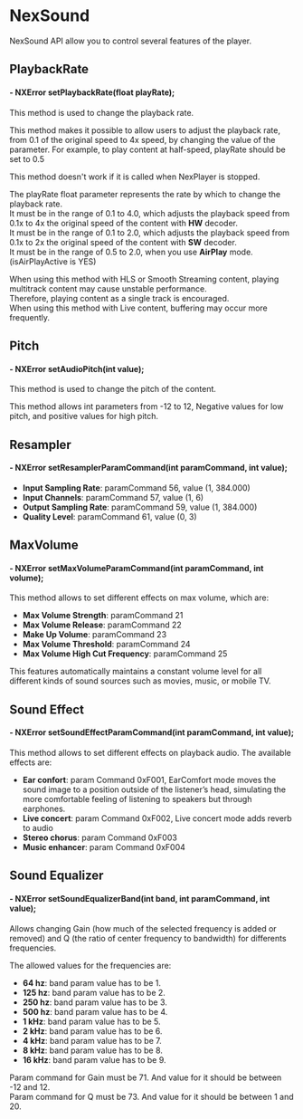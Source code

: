 # NexSound

NexSound API allow you to control several features of the player.

## PlaybackRate

#### - NXError setPlaybackRate(float playRate);

This method is used to change the playback rate.

This method makes it possible to allow users to adjust the playback rate, from 0.1 of the original speed to 4x speed, by changing the value of the parameter.
For example, to play content at half-speed, playRate should be set to 0.5

This method doesn't work if it is called when NexPlayer is stopped.

The playRate float parameter represents the rate by which to change the playback rate.  
It must be in the range of 0.1 to 4.0, which adjusts the playback speed from 0.1x to 4x the original speed of the content with **HW** decoder.  
It must be in the range of 0.1 to 2.0, which adjusts the playback speed from 0.1x to 2x the original speed of the content with **SW** decoder.  
It must be in the range of 0.5 to 2.0, when you use **AirPlay** mode. (isAirPlayActive is YES)

When using this method with HLS or Smooth Streaming content, playing multitrack content may cause unstable performance.  
Therefore, playing content as a single track is encouraged.  
When using this method with Live content, buffering may occur more frequently.

## Pitch
#### - NXError setAudioPitch(int value);

This method is used to change the pitch of the content.

This method allows int parameters from -12 to 12, Negative values for low pitch, and positive values for high pitch.

## Resampler
#### - NXError setResamplerParamCommand(int paramCommand, int value);

- **Input Sampling Rate**: paramCommand 56, value (1, 384.000)
- **Input Channels**: paramCommand 57, value (1, 6)
- **Output Sampling Rate**: paramCommand 59, value (1, 384.000)
- **Quality Level**: paramCommand 61, value (0, 3)


## MaxVolume
#### - NXError setMaxVolumeParamCommand(int paramCommand, int volume);

This method allows to set different effects on max volume, which are:

- **Max Volume Strength**: paramCommand 21
- **Max Volume Release**: paramCommand 22
- **Make Up Volume**: paramCommand 23
- **Max Volume Threshold**: paramCommand 24
- **Max Volume High Cut Frequency**: paramCommand 25

This features automatically maintains a constant volume level for all different kinds of sound sources such as movies, music, or mobile TV.

## Sound Effect
#### - NXError setSoundEffectParamCommand(int paramCommand, int value);

This method allows to set different effects on playback audio. The available effects are:

- **Ear confort**: param Command 0xF001, EarComfort mode moves the sound image to a position outside of the listener’s head, simulating the more comfortable feeling of listening to speakers but through earphones.
- **Live concert**: param Command 0xF002, Live concert mode adds reverb to audio
- **Stereo chorus**: param Command 0xF003
- **Music enhancer**: param Command 0xF004

## Sound Equalizer
#### - NXError setSoundEqualizerBand(int band, int paramCommand, int value);

Allows changing Gain (how much of the selected frequency is added or removed) and Q (the ratio of center frequency to bandwidth) for differents frequencies.

The allowed values for the frequencies are:  
- **64 hz**: band param value has to be 1.  
- **125 hz**: band param value has to be 2.  
- **250 hz**: band param value has to be 3.  
- **500 hz**: band param value has to be 4.  
- **1 kHz**: band param value has to be 5.  
- **2 kHz**: band param value has to be 6.  
- **4 kHz**: band param value has to be 7.  
- **8 kHz**: band param value has to be 8.  
- **16 kHz**: band param value has to be 9.  

Param command for Gain must be 71. And value for it should be between -12 and 12.  
Param command for Q must be 73. And value for it should be between 1 and 20.  





